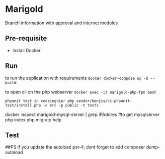 # Marigold
Branch information with approval and internet modules


## Pre-requisite 
- Install Docker 


## Run 
to run the application with requirements
``docker
docker-compose up -d --build
``

to open cli on the php  webserver
``
docker exec -it marigold-php-fpm bash
``

`` phpunit test in codeingnier
php vendor/kenjis/ci-phpunit-test/install.php -a src -p public -t tests
``

docker inspect marigold-mysql-server | grep IPAddres #to get mysqlserver
php index.php migrate help
## Test

##PS 
If you update the autoload psr-4, dont forget to add composer dump-autoload